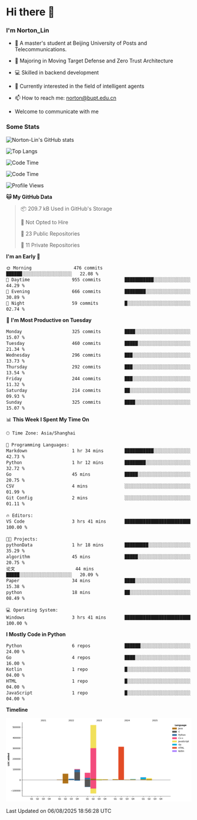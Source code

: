 
# Hi there 👋

### I'm Norton_Lin
- 🏫 A master's student at Beijing University of Posts and Telecommunications.
- 🌱 Majoring in Moving Target Defense and Zero Trust Architecture
- 💻 Skilled in backend development
- 🤖 Currently interested in the field of intelligent agents
- 📫 How to reach me: [norton@bupt.edu.cn](mailto:norton@bupt.edu.cn)

- Welcome to communicate with me

### Some Stats
![Norton-Lin's GitHub stats](https://github-readme-stats.vercel.app/api?username=Norton-Lin&count_private=true&show_icons=true&theme=radical)

![Top Langs](https://github-readme-stats.vercel.app/api/top-langs/?username=Norton-Lin&langs_count=10&layout=compact)

![Code Time](https://github-readme-stats.vercel.app/api/wakatime?username=Norton_Lin)

<!--START_SECTION:waka-->
![Code Time](http://img.shields.io/badge/Code%20Time-1%2C017%20hrs%2019%20mins-blue)

![Profile Views](http://img.shields.io/badge/Profile%20Views-0-blue)

**🐱 My GitHub Data** 

> 📦 209.7 kB Used in GitHub's Storage 
 > 
> 🚫 Not Opted to Hire
 > 
> 📜 23 Public Repositories 
 > 
> 🔑 11 Private Repositories 
 > 
**I'm an Early 🐤** 

```text
🌞 Morning                476 commits         ██████░░░░░░░░░░░░░░░░░░░   22.08 % 
🌆 Daytime                955 commits         ███████████░░░░░░░░░░░░░░   44.29 % 
🌃 Evening                666 commits         ████████░░░░░░░░░░░░░░░░░   30.89 % 
🌙 Night                  59 commits          █░░░░░░░░░░░░░░░░░░░░░░░░   02.74 % 
```
📅 **I'm Most Productive on Tuesday** 

```text
Monday                   325 commits         ████░░░░░░░░░░░░░░░░░░░░░   15.07 % 
Tuesday                  460 commits         █████░░░░░░░░░░░░░░░░░░░░   21.34 % 
Wednesday                296 commits         ███░░░░░░░░░░░░░░░░░░░░░░   13.73 % 
Thursday                 292 commits         ███░░░░░░░░░░░░░░░░░░░░░░   13.54 % 
Friday                   244 commits         ███░░░░░░░░░░░░░░░░░░░░░░   11.32 % 
Saturday                 214 commits         ██░░░░░░░░░░░░░░░░░░░░░░░   09.93 % 
Sunday                   325 commits         ████░░░░░░░░░░░░░░░░░░░░░   15.07 % 
```


📊 **This Week I Spent My Time On** 

```text
🕑︎ Time Zone: Asia/Shanghai

💬 Programming Languages: 
Markdown                 1 hr 34 mins        ███████████░░░░░░░░░░░░░░   42.73 % 
Python                   1 hr 12 mins        ████████░░░░░░░░░░░░░░░░░   32.72 % 
Go                       45 mins             █████░░░░░░░░░░░░░░░░░░░░   20.75 % 
CSV                      4 mins              ░░░░░░░░░░░░░░░░░░░░░░░░░   01.99 % 
Git Config               2 mins              ░░░░░░░░░░░░░░░░░░░░░░░░░   01.11 % 

🔥 Editors: 
VS Code                  3 hrs 41 mins       █████████████████████████   100.00 % 

🐱‍💻 Projects: 
pythonData               1 hr 18 mins        █████████░░░░░░░░░░░░░░░░   35.29 % 
algorithm                45 mins             █████░░░░░░░░░░░░░░░░░░░░   20.75 % 
论文                       44 mins             █████░░░░░░░░░░░░░░░░░░░░   20.09 % 
Paper                    34 mins             ████░░░░░░░░░░░░░░░░░░░░░   15.38 % 
python                   18 mins             ██░░░░░░░░░░░░░░░░░░░░░░░   08.49 % 

💻 Operating System: 
Windows                  3 hrs 41 mins       █████████████████████████   100.00 % 
```

**I Mostly Code in Python** 

```text
Python                   6 repos             ██████░░░░░░░░░░░░░░░░░░░   24.00 % 
Go                       4 repos             ████░░░░░░░░░░░░░░░░░░░░░   16.00 % 
Kotlin                   1 repo              █░░░░░░░░░░░░░░░░░░░░░░░░   04.00 % 
HTML                     1 repo              █░░░░░░░░░░░░░░░░░░░░░░░░   04.00 % 
JavaScript               1 repo              █░░░░░░░░░░░░░░░░░░░░░░░░   04.00 % 
```



**Timeline**

![Lines of Code chart](https://raw.githubusercontent.com/Norton-Lin/Norton-Lin/main/assets/bar_graph.png)


 Last Updated on 06/08/2025 18:56:28 UTC
<!--END_SECTION:waka-->
